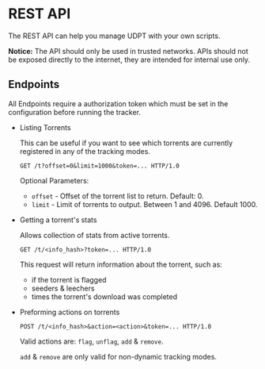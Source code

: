 # REST API
The REST API can help you manage UDPT with your own scripts.

__**Notice:**__
The API should only be used in trusted networks. 
APIs should not be exposed directly to the internet, they are intended for internal use only. 

## Endpoints

All Endpoints require a authorization token which must be set in the configuration before running the tracker.

- Listing Torrents
    
    This can be useful if you want to see which torrents are currently registered in any of the tracking modes.
    
    `GET /t?offset=0&limit=1000&token=... HTTP/1.0`
    
    Optional Parameters:
    - `offset` - Offset of the torrent list to return. Default: 0.
    - `limit` - Limit of torrents to output. Between 1 and 4096. Default 1000.
    
- Getting a torrent's stats

    Allows collection of stats from active torrents.
    
    `GET /t/<info_hash>?token=... HTTP/1.0`
    
    This request will return information about the torrent, such as:
    - if the torrent is flagged
    - seeders & leechers
    - times the torrent's download was completed
    
- Preforming actions on torrents
    
    `POST /t/<info_hash>&action=<action>&token=... HTTP/1.0`
    
    Valid actions are: `flag`, `unflag`, `add` & `remove`.
    
    `add` & `remove` are only valid for non-dynamic tracking modes.